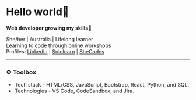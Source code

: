 <h1>Hello world👋</h1>
<p><b>Web developer growing my skills🌱</b></p>
<p>She/her | Australia | Lifelong learner
  <br>
  Learning to code through online workshops
<br>
Profiles: <a href="https://www.linkedin.com/in/naomidewys/" target="_blank">LinkedIn</a> | <a href="https://www.sololearn.com/en/profile/31735983" target="_blank">Sololearn</a> | <a href="https://www.shecodes.io/graduates/7751-naomi-de-wys" target="_blank">SheCodes</a></p>
  <hr>
  <h3>⚙️ Toolbox</h3>
<ul>
  <li>
    Tech stack - HTML/CSS, JavaScript, Bootstrap, React, Python, and SQL.
  </li>
  <li>
    Technologies - VS Code, CodeSandbox, and Jira.
  </li>
</ul>


<!---
naomidewys/naomidewys is a ✨ special ✨ repository because its `README.md` (this file) appears on your GitHub profile.
You can click the Preview link to take a look at your changes.
--->
